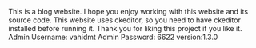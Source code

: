 This is a blog website.
I hope you enjoy working with this website and its source code.
This website uses ckeditor, so you need to have ckeditor installed before running it.
Thank you for liking this project if you like it.
Admin Username: vahidmt
Admin Password: 6622
version:1.3.0
